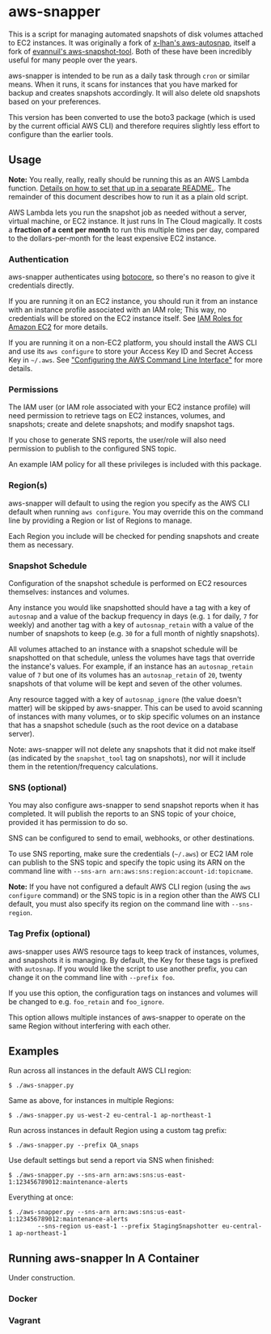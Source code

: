 # aws-snapper

This is a script for managing automated snapshots of disk volumes attached to EC2 instances. It was
originally a fork of [x-lhan's aws-autosnap](https://github.com/x-lhan/aws-autosnap), itself a fork
of [evannuil's aws-snapshot-tool](https://github.com/evannuil/aws-snapshot-tool).
Both of these have been incredibly useful for many people over the years.

aws-snapper is intended to be run as a daily task through `cron` or similar means. When it runs, it
scans for instances that you have marked for backup and creates snapshots accordingly. It will also
delete old snapshots based on your preferences.

This version has been converted to use the boto3 package (which is used by the current official
AWS CLI) and therefore requires slightly less effort to configure than the earlier tools.

## Usage

**Note:** You really, really, really should be running this as an AWS Lambda
function. [Details on how to set that up in a separate README.](LAMBDA.md).
The remainder of this document describes how to run it as a plain old script.

AWS Lambda lets you run the snapshot job as needed without a server, virtual
machine, or EC2 instance. It just runs In The Cloud magically. It costs
a **fraction of a cent per month** to run this multiple times per day, compared
to the dollars-per-month for the least expensive EC2 instance.

### Authentication

aws-snapper authenticates using [botocore](http://botocore.readthedocs.org), so there's no reason
to give it credentials directly.

If you are running it on an EC2 instance, you should run it from an instance with an instance profile
associated with an IAM role; This way, no credentials will be stored on the EC2 instance itself. See
[IAM Roles for Amazon EC2](http://docs.aws.amazon.com/AWSEC2/latest/UserGuide/iam-roles-for-amazon-ec2.html)
for more details.

If you are running it on a non-EC2 platform, you should install the AWS CLI and use its
`aws configure` to store your Access Key ID and Secret Access Key in `~/.aws`. See
["Configuring the AWS Command Line Interface"](http://docs.aws.amazon.com/cli/latest/userguide/cli-chap-getting-started.html)
for more details.

### Permissions

The IAM user (or IAM role associated with your EC2 instance profile) will need permission to
retrieve tags on EC2 instances, volumes, and snapshots; create and delete snapshots; and modify
snapshot tags.

If you chose to generate SNS reports, the user/role will also need permission to publish to the
configured SNS topic.

An example IAM policy for all these privileges is included with this package.

### Region(s)

aws-snapper will default to using the region you specify as the AWS CLI default when running
`aws configure`. You may override this on the command line by providing a Region or list of Regions
to manage.

Each Region you include will be checked for pending snapshots and create them as necessary.

### Snapshot Schedule

Configuration of the snapshot schedule is performed on EC2 resources themselves: instances and
volumes.

Any instance you would like snapshotted should have a tag with a key of `autosnap` and a value of
the backup frequency in days (e.g. `1` for daily, `7` for weekly) and another tag with a key of
`autosnap_retain` with a value of the number of snapshots to keep (e.g. `30` for a full month of
nightly snapshots).

All volumes attached to an instance with a snapshot schedule will be snapshotted on that schedule,
unless the volumes have tags that override the instance's values. For example, if an instance has
an `autosnap_retain` value of `7` but one of its volumes has an `autosnap_retain` of `20`, twenty
snapshots of that volume will be kept and seven of the other volumes.

Any resource tagged with a key of `autosnap_ignore` (the value doesn't matter) will be skipped by
aws-snapper. This can be used to avoid scanning of instances with many volumes, or to skip specific
volumes on an instance that has a snapshot schedule (such as the root device on a database server).

Note: aws-snapper will not delete any snapshots that it did not make itself (as indicated by the
`snapshot_tool` tag on snapshots), nor will it include them in the retention/frequency calculations.

### SNS (optional)

You may also configure aws-snapper to send snapshot reports when it has completed. It will publish
the reports to an SNS topic of your choice, provided it has permission to do so.

SNS can be configured to send to email, webhooks, or other destinations.

To use SNS reporting, make sure the credentials (`~/.aws`) or EC2 IAM role can publish to the SNS
topic and specify the topic using its ARN on the command line with
`--sns-arn arn:aws:sns:region:account-id:topicname`.

**Note:** If you have not configured a default AWS CLI region (using the `aws configure` command) or
the SNS topic is in a region other than the AWS CLI default, you must also specify its region
on the command line with `--sns-region`.

### Tag Prefix (optional)

aws-snapper uses AWS resource tags to keep track of instances, volumes, and snapshots it is
managing. By default, the Key for these tags is prefixed with `autosnap`. If you would like the
script to use another prefix, you can change it on the command line with `--prefix foo`.

If you use this option, the configuration tags on instances and volumes will be changed to e.g.
`foo_retain` and `foo_ignore`.

This option allows multiple instances of aws-snapper to operate on the same Region without
interfering with each other.

## Examples

Run across all instances in the default AWS CLI region:

    $ ./aws-snapper.py

Same as above, for instances in multiple Regions:

    $ ./aws-snapper.py us-west-2 eu-central-1 ap-northeast-1

Run across instances in default Region using a custom tag prefix:

    $ ./aws-snapper.py --prefix QA_snaps

Use default settings but send a report via SNS when finished:

    $ ./aws-snapper.py --sns-arn arn:aws:sns:us-east-1:123456789012:maintenance-alerts

Everything at once:

    $ ./aws-snapper.py --sns-arn arn:aws:sns:us-east-1:123456789012:maintenance-alerts
            --sns-region us-east-1 --prefix StagingSnapshotter eu-central-1 ap-northeast-1

## Running aws-snapper In A Container

Under construction.

### Docker

### Vagrant
